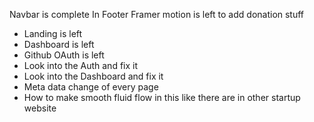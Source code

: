 Navbar is complete
In Footer Framer motion is left to add donation stuff 

- Landing is left
- Dashboard is left
- Github OAuth is left
- Look into the Auth and fix it 
- Look into the Dashboard and fix it
- Meta data change of every page
- How to make smooth fluid flow in this like there are in other startup website